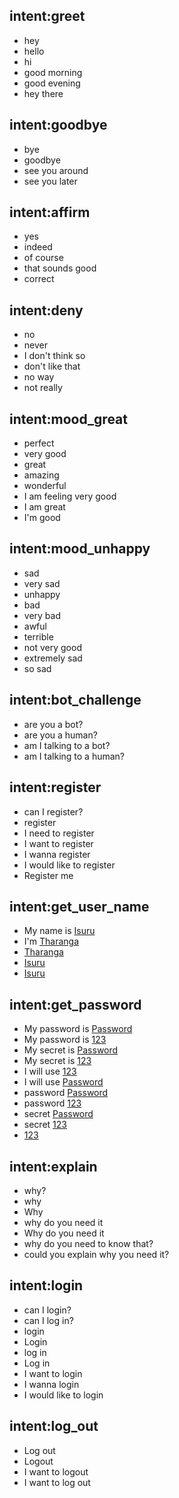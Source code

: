 ## intent:greet
- hey
- hello
- hi
- good morning
- good evening
- hey there

## intent:goodbye
- bye
- goodbye
- see you around
- see you later

## intent:affirm
- yes
- indeed
- of course
- that sounds good
- correct

## intent:deny
- no
- never
- I don't think so
- don't like that
- no way
- not really

## intent:mood_great
- perfect
- very good
- great
- amazing
- wonderful
- I am feeling very good
- I am great
- I'm good

## intent:mood_unhappy
- sad
- very sad
- unhappy
- bad
- very bad
- awful
- terrible
- not very good
- extremely sad
- so sad

## intent:bot_challenge
- are you a bot?
- are you a human?
- am I talking to a bot?
- am I talking to a human?

## intent:register
- can I register?
- register
- I need to register
- I want to register
- I wanna register
- I would like to register
- Register me

## intent:get_user_name
- My name is [Isuru](name)
- I'm [Tharanga](name)
- [Tharanga](name)
- [Isuru](name)
- [Isuru](name)

## intent:get_password
- My password is [Password](password)
- My password is [123](password)
- My secret is [Password](password)
- My secret is [123](password)
- I will use [123](password)
- I will use [Password](password)
- password [Password](password)
- password [123](password)
- secret [Password](password)
- secret [123](password)
- [123](password)

## intent:explain
- why?
- why
- Why
- why do you need it
- Why do you need it
- why do you need to know that?
- could you explain why you need it?

## intent:login
- can I login?
- can I log in?
- login
- Login
- log in
- Log in
- I want to login
- I wanna login
- I would like to login

## intent:log_out
- Log out
- Logout
- I want to logout
- I want to log out

